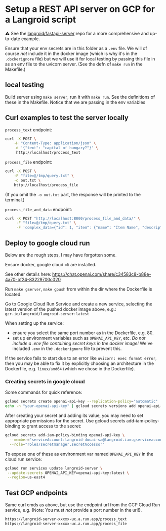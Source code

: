 # Setup a REST API server on GCP for a Langroid script

:warning: See the [langroid/fastapi-server](https://github.com/langroid/fastapi-server) repo for a more comprehensive and up-to-date example.

Ensure that your env secrets are in this folder as a `.env` file.
We will of course *not* include it in the docker image
(which is why it's in the `.dockerignore` file) but we will use it
for local testing by passing this file in as an env file to the uvicorn server.
(See the defn of `make run` in the Makefile.)

## local testing

Build server using `make server`, run it with `make run`.
See the definitions of these in the Makefile. Notice that 
we are passing in the env variables

## Curl examples to test the server locally

`process_text` endpoint:

```bash
curl -X POST \
    -H "Content-Type: application/json" \
    -d '{"text": "capital of hungary?"}' \
     http://localhost/process_text
```

`process_file` endpoint:

```bash
curl -X POST \
    -F "file=@/tmp/query.txt" \
    -o out.txt \ 
    http://localhost/process_file
```
(If you omit the `-o out.txt` part, the response will be printed to the terminal.)

`process_file_and_data` endpoint:

```bash
curl -X POST "http://localhost:8000/process_file_and_data/" \
     -F "file=@/tmp/query.txt" \
     -F 'complex_data={"id": 1, "item": {"name": "Item Name", "description": "A description", "quantity": 10, "tags": ["tag1", "tag2"]}, "related_items": [{"name": "Related Item 1", "description": "Description 1", "quantity": 5, "tags": ["tag3", "tag4"]}, {"name": "Related Item 2", "description": "Description 2", "quantity": 3, "tags": ["tag5", "tag6"]}]}'
```

## Deploy to google cloud run

Below are the rough steps, I may have forgotten some.

Ensure docker, google cloud cli are installed.

See other details here:
https://chat.openai.com/share/c34583c8-b88e-4a70-bf24-83229700c020


Run `make gserver`, `make gpush` from within the dir where the Dockerfile is 
located.

Go to Google Cloud Run Service and create a new service, 
selecting the latest version of the pushed docker image above, e.g.: 
`gcr.io/langroid/langroid-server:latest`

When setting up the service:
- ensure you select the same port number as in the Dockerfile, e.g. 80.
- set up environment variables such as `OPENAI_API_KEY`, etc. *Do not include a 
 .env file containing secret keys in the docker image!* We've included `.env` 
 in the `.dockerignore` file to prevent this.

If the service fails to start due to an error like `uvicorn: exec format error`, 
then you may be able to fix it by explicitly choosing an architecture 
in the Dockerfile, e.g. `linux/amd64` (which we chose in the Dockerfile).

### Creating secrets in google cloud
Some commands for quick reference:

```bash
gcloud secrets create openai-api-key --replication-policy="automatic"
echo -n "your-openai-api-key" | gcloud secrets versions add openai-api-key --data-file=-
```

After creating your secret and adding its value, you may need to set appropriate 
permissions for the secret. Use gcloud secrets add-iam-policy-binding to grant access 
to the secret:

```bash
gcloud secrets add-iam-policy-binding openai-api-key \
  --member="serviceAccount:langroid-docai-sa@langroid.iam.gserviceaccount.com" \
  --role="roles/secretmanager.secretAccessor"
```

To expose one of these as environment var named `OPENAI_API_KEY` in the cloud run 
service:

```bash
gcloud run services update langroid-server \
 --update-secrets OPENAI_API_KEY=openai-api-key:latest \
 --region=us-east4
```

## Test GCP endpoints

Same curl cmds as above, but use the endpoint url from the GCP Cloud Run service, 
e.g. (Note: You must *not* provide a port number in the url!).
```bash
https://langroid-server-xxxxx-uc.a.run.app/process_text
https://langroid-server-xxxxx-uc.a.run.app/process_file
```
